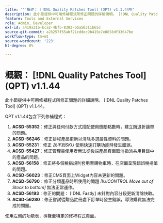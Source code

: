 ```yaml
---
title: '''概述： [!DNL Quality Patches Tool] (QPT) v1.1.44呎'
description: 此小節提供中可用修補程式所修正問題的詳細說明。 [!DNL Quality Patches Tool] (QPT) v1.1.44。
feature: Tools and External Services
role: Admin, Developer
exl-id: a419a31b-bca2-4bfb-8383-b5a56311b65d
source-git-commit: a28257f55abf21cddec9b415e7e8858df33647be
workflow-type: tm+mt
source-wordcount: '223'
ht-degree: 0%

---
```


# 概觀： [!DNL Quality Patches Tool] (QPT) v1.1.44

此小節提供中可用修補程式所修正問題的詳細說明。 [!DNL Quality Patches Tool] (QPT) v1.1.44。

QPT v1.1.44包含下列修補程式：

1. **ACSD-55352**：修正與任何付款方式搭配使用獎勵點數時，建立銷退折讓單的問題。
1. **ACSD-56246**：修正排程產品更新以清除多選屬性資料的問題。
1. **ACSD-55231**：修正 *找不到SKU* 使用快速訂購功能時發生錯誤。
1. **ACSD-55427**：修正管理員使用者無法從後端產品頁面取消指派共用目錄中的產品的問題。
1. **ACSD-56158**：修正將多個稅捐規則套用至購物車時，在店面呈現錯誤稅捐值的問題。
1. **ACSD-56023**：修正CMS頁面上Widget內容未更新的問題。
1. **ACSD-56790**：修正分類產品時所使用的問題 *[!UICONTROL Move out of Stock to bottom]* 無法正常運作。
1. **ACSD-56193**：修正的問題： [!DNL Fastly] 未針對內容分段更新清除快取。
1. **ACSD-56280**：修正嘗試從贈品註冊處下訂單時發生錯誤，導致購買無法完成的問題。

使用左側的功能表，導覽至特定的修補程式頁面。
